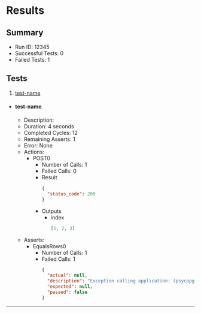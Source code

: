 # Results

## Summary

* Run ID: 12345
* Successful Tests: 0
* Failed Tests: 1

## Tests
1. [test-name](#test-name)
* #### test-name
    - Description: 
    - Duration: 4 seconds
    - Completed Cycles: 12
    - Remaining Asserts: 1
    - Error: None
    - Actions:
        * POST0
            - Number of Calls: 1
            - Failed Calls: 0
            - Result
                ```json
                {
                  "status_code": 200
                }
                ```
            - Outputs
                * index
                    ```json
                    [1, 2, 3]
                    ```
    - Asserts:
        * EqualsRows0
            - Number of Calls: 1
            - Failed Calls: 1
                ```json
                {
                  "actual": null,
                  "description": "Exception calling application: (psycopg2.errors.UndefinedTable) relation \"my_members\" does not exist\nLINE 1: select count(*) as cnt from my_members where name=\u0027jeff2\u0027\n                                    ^\n\n[SQL: select count(*) as cnt from my_members where name=\u0027jeff2\u0027]\n(Background on this error at: http://sqlalche.me/e/f405)",
                  "expected": null,
                  "passed": false
                }
                ```
---
